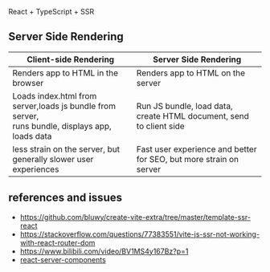  React + TypeScript + SSR

## Server Side Rendering

|Client-side Rendering|Server Side Rendering|
|---|---|
|Renders app to HTML in the browser|Renders app to HTML on the server|
|Loads index.html from server,loads js bundle from server,<br>runs bundle, displays app, loads data|Run JS bundle, load data, create HTML document, send to client side|
|less strain on the server, but generally slower user experiences|Fast user experience and better for SEO, but more strain on server|

## references and issues

- https://github.com/bluwy/create-vite-extra/tree/master/template-ssr-react
- https://stackoverflow.com/questions/77383551/vite-js-ssr-not-working-with-react-router-dom
- https://www.bilibili.com/video/BV1MS4y167Bz?p=1
- [react-server-components](https://github.com/mauricedb/react-server-components-training-23/tree/main)

